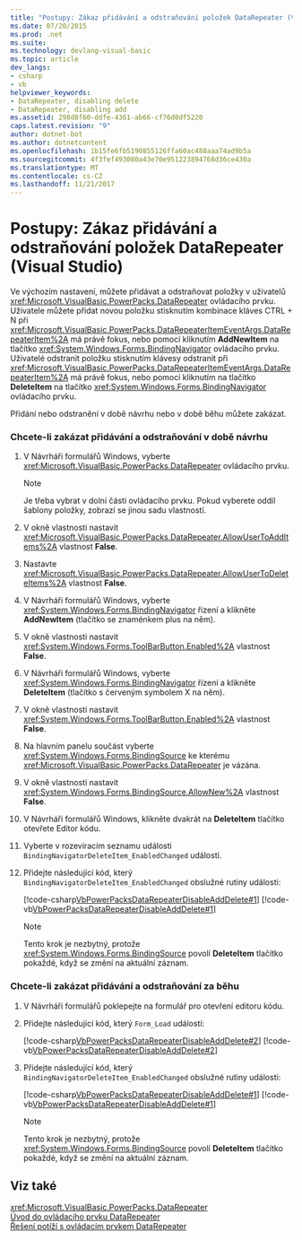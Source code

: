 ```yaml
---
title: "Postupy: Zákaz přidávání a odstraňování položek DataRepeater (Visual Studio)"
ms.date: 07/20/2015
ms.prod: .net
ms.suite: 
ms.technology: devlang-visual-basic
ms.topic: article
dev_langs:
- csharp
- vb
helpviewer_keywords:
- DataRepeater, disabling delete
- DataRepeater, disabling add
ms.assetid: 298d8f60-ddfe-4361-ab66-cf76d0df5220
caps.latest.revision: "9"
author: dotnet-bot
ms.author: dotnetcontent
ms.openlocfilehash: 1b15fe6fb5190855126ffa60ac488aaa74ad9b5a
ms.sourcegitcommit: 4f3fef493080a43e70e951223894768d36ce430a
ms.translationtype: MT
ms.contentlocale: cs-CZ
ms.lasthandoff: 11/21/2017
---
```

# <a name="how-to-disable-adding-and-deleting-datarepeater-items-visual-studio"></a>Postupy: Zákaz přidávání a odstraňování položek DataRepeater (Visual Studio)
Ve výchozím nastavení, můžete přidávat a odstraňovat položky v uživatelů <xref:Microsoft.VisualBasic.PowerPacks.DataRepeater> ovládacího prvku. Uživatele můžete přidat novou položku stisknutím kombinace kláves CTRL + N při <xref:Microsoft.VisualBasic.PowerPacks.DataRepeaterItemEventArgs.DataRepeaterItem%2A> má právě fokus, nebo pomocí kliknutím **AddNewItem** na tlačítko <xref:System.Windows.Forms.BindingNavigator> ovládacího prvku. Uživatelé odstranit položku stisknutím klávesy odstranit při <xref:Microsoft.VisualBasic.PowerPacks.DataRepeaterItemEventArgs.DataRepeaterItem%2A> má právě fokus, nebo pomocí kliknutím na tlačítko **DeleteItem** na tlačítko <xref:System.Windows.Forms.BindingNavigator> ovládacího prvku.  
  
 Přidání nebo odstranění v době návrhu nebo v době běhu můžete zakázat.  
  
### <a name="to-disable-adding-and-deleting-at-design-time"></a>Chcete-li zakázat přidávání a odstraňování v době návrhu  
  
1.  V Návrháři formulářů Windows, vyberte <xref:Microsoft.VisualBasic.PowerPacks.DataRepeater> ovládacího prvku.  
  
    > [!NOTE]
    >  Je třeba vybrat v dolní části ovládacího prvku. Pokud vyberete oddíl šablony položky, zobrazí se jinou sadu vlastností.  
  
2.  V okně vlastnosti nastavit <xref:Microsoft.VisualBasic.PowerPacks.DataRepeater.AllowUserToAddItems%2A> vlastnost **False**.  
  
3.  Nastavte <xref:Microsoft.VisualBasic.PowerPacks.DataRepeater.AllowUserToDeleteItems%2A> vlastnost **False**.  
  
4.  V Návrháři formulářů Windows, vyberte <xref:System.Windows.Forms.BindingNavigator> řízení a klikněte **AddNewItem** (tlačítko se znaménkem plus na něm).  
  
5.  V okně vlastnosti nastavit <xref:System.Windows.Forms.ToolBarButton.Enabled%2A> vlastnost **False**.  
  
6.  V Návrháři formulářů Windows, vyberte <xref:System.Windows.Forms.BindingNavigator> řízení a klikněte **DeleteItem** (tlačítko s červeným symbolem X na něm).  
  
7.  V okně vlastnosti nastavit <xref:System.Windows.Forms.ToolBarButton.Enabled%2A> vlastnost **False**.  
  
8.  Na hlavním panelu součást vyberte <xref:System.Windows.Forms.BindingSource> ke kterému <xref:Microsoft.VisualBasic.PowerPacks.DataRepeater> je vázána.  
  
9. V okně vlastnosti nastavit <xref:System.Windows.Forms.BindingSource.AllowNew%2A> vlastnost **False**.  
  
10. V Návrháři formulářů Windows, klikněte dvakrát na **DeleteItem** tlačítko otevřete Editor kódu.  
  
11. Vyberte v rozevíracím seznamu události `BindingNavigatorDeleteItem_EnabledChanged` událostí.  
  
12. Přidejte následující kód, který `BindingNavigatorDeleteItem_EnabledChanged` obslužné rutiny události:  
  
     [!code-csharp[VbPowerPacksDataRepeaterDisableAddDelete#1](../../../visual-basic/developing-apps/windows-forms/codesnippet/CSharp/how-to-disable-adding-and-deleting-datarepeater-items-visual-studio_1.cs)]
     [!code-vb[VbPowerPacksDataRepeaterDisableAddDelete#1](../../../visual-basic/developing-apps/windows-forms/codesnippet/VisualBasic/how-to-disable-adding-and-deleting-datarepeater-items-visual-studio_1.vb)]  
  
    > [!NOTE]
    >  Tento krok je nezbytný, protože <xref:System.Windows.Forms.BindingSource> povolí **DeleteItem** tlačítko pokaždé, když se změní na aktuální záznam.  
  
### <a name="to-disable-adding-and-deleting-at-run-time"></a>Chcete-li zakázat přidávání a odstraňování za běhu  
  
1.  V Návrháři formulářů poklepejte na formulář pro otevření editoru kódu.  
  
2.  Přidejte následující kód, který `Form_Load` událostí:  
  
     [!code-csharp[VbPowerPacksDataRepeaterDisableAddDelete#2](../../../visual-basic/developing-apps/windows-forms/codesnippet/CSharp/how-to-disable-adding-and-deleting-datarepeater-items-visual-studio_2.cs)]
     [!code-vb[VbPowerPacksDataRepeaterDisableAddDelete#2](../../../visual-basic/developing-apps/windows-forms/codesnippet/VisualBasic/how-to-disable-adding-and-deleting-datarepeater-items-visual-studio_2.vb)]  
  
3.  Přidejte následující kód, který `BindingNavigatorDeleteItem_EnabledChanged` obslužné rutiny události:  
  
     [!code-csharp[VbPowerPacksDataRepeaterDisableAddDelete#1](../../../visual-basic/developing-apps/windows-forms/codesnippet/CSharp/how-to-disable-adding-and-deleting-datarepeater-items-visual-studio_1.cs)]
     [!code-vb[VbPowerPacksDataRepeaterDisableAddDelete#1](../../../visual-basic/developing-apps/windows-forms/codesnippet/VisualBasic/how-to-disable-adding-and-deleting-datarepeater-items-visual-studio_1.vb)]  
  
    > [!NOTE]
    >  Tento krok je nezbytný, protože <xref:System.Windows.Forms.BindingSource> povolí **DeleteItem** tlačítko pokaždé, když se změní na aktuální záznam.  
  
## <a name="see-also"></a>Viz také  
 <xref:Microsoft.VisualBasic.PowerPacks.DataRepeater>  
 [Úvod do ovládacího prvku DataRepeater](../../../visual-basic/developing-apps/windows-forms/introduction-to-the-datarepeater-control-visual-studio.md)  
 [Řešení potíží s ovládacím prvkem DataRepeater](../../../visual-basic/developing-apps/windows-forms/troubleshooting-the-datarepeater-control-visual-studio.md)
